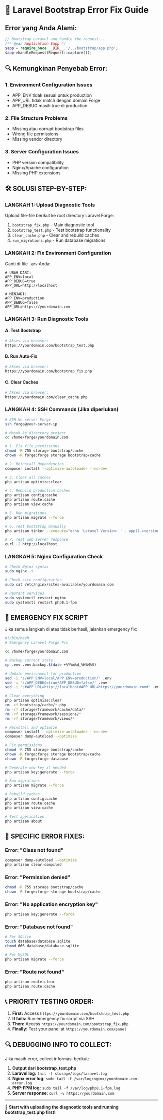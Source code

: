 # 🚨 Laravel Bootstrap Error Fix Guide

## Error yang Anda Alami:
```php
// Bootstrap Laravel and handle the request...
/** @var Application $app */
$app = require_once __DIR__.'/../bootstrap/app.php';
$app->handleRequest(Request::capture());
```

## 🔍 Kemungkinan Penyebab Error:

### 1. **Environment Configuration Issues**
- APP_ENV tidak sesuai untuk production
- APP_URL tidak match dengan domain Forge
- APP_DEBUG masih true di production

### 2. **File Structure Problems**
- Missing atau corrupt bootstrap files
- Wrong file permissions
- Missing vendor directory

### 3. **Server Configuration Issues**
- PHP version compatibility
- Nginx/Apache configuration
- Missing PHP extensions

## 🛠️ SOLUSI STEP-BY-STEP:

### **LANGKAH 1: Upload Diagnostic Tools**
Upload file-file berikut ke root directory Laravel Forge:

1. `bootstrap_fix.php` - Main diagnostic tool
2. `bootstrap_test.php` - Test bootstrap functionality  
3. `clear_cache.php` - Clear and rebuild caches
4. `run_migrations.php` - Run database migrations

### **LANGKAH 2: Fix Environment Configuration**
Ganti di file `.env` Anda:

```env
# UBAH DARI:
APP_ENV=local
APP_DEBUG=true
APP_URL=http://localhost

# MENJADI:
APP_ENV=production
APP_DEBUG=false
APP_URL=https://yourdomain.com
```

### **LANGKAH 3: Run Diagnostic Tools**

#### A. Test Bootstrap
```bash
# Akses via browser:
https://yourdomain.com/bootstrap_test.php
```

#### B. Run Auto-Fix
```bash
# Akses via browser:
https://yourdomain.com/bootstrap_fix.php
```

#### C. Clear Caches
```bash
# Akses via browser:
https://yourdomain.com/clear_cache.php
```

### **LANGKAH 4: SSH Commands (Jika diperlukan)**

```bash
# SSH ke server Forge
ssh forge@your-server-ip

# Masuk ke directory project
cd /home/forge/yourdomain.com

# 1. Fix file permissions
chmod -R 755 storage bootstrap/cache
chown -R forge:forge storage bootstrap/cache

# 2. Reinstall dependencies
composer install --optimize-autoloader --no-dev

# 3. Clear all caches
php artisan optimize:clear

# 4. Rebuild production caches
php artisan config:cache
php artisan route:cache
php artisan view:cache

# 5. Run migrations
php artisan migrate --force

# 6. Test bootstrap manually
php artisan tinker --execute="echo 'Laravel Version: ' . app()->version()"

# 7. Test web server response
curl -I http://localhost
```

### **LANGKAH 5: Nginx Configuration Check**

```bash
# Check Nginx syntax
sudo nginx -t

# Check site configuration
sudo cat /etc/nginx/sites-available/yourdomain.com

# Restart services
sudo systemctl restart nginx
sudo systemctl restart php8.1-fpm
```

## 🔧 EMERGENCY FIX SCRIPT

Jika semua langkah di atas tidak berhasil, jalankan emergency fix:

```bash
#!/bin/bash
# Emergency Laravel Forge Fix

cd /home/forge/yourdomain.com

# Backup current state
cp .env .env.backup.$(date +%Y%m%d_%H%M%S)

# Update environment for production
sed -i 's/APP_ENV=local/APP_ENV=production/' .env
sed -i 's/APP_DEBUG=true/APP_DEBUG=false/' .env
sed -i 's#APP_URL=http://localhost#APP_URL=https://yourdomain.com#' .env

# Clear everything
php artisan optimize:clear
rm -rf bootstrap/cache/*.php
rm -rf storage/framework/cache/data/*
rm -rf storage/framework/sessions/*
rm -rf storage/framework/views/*

# Reinstall and optimize
composer install --optimize-autoloader --no-dev
composer dump-autoload --optimize

# Fix permissions
chmod -R 755 storage bootstrap/cache
chown -R forge:forge storage bootstrap/cache
chown -R forge:forge database

# Generate new key if needed
php artisan key:generate --force

# Run migrations
php artisan migrate --force

# Rebuild caches
php artisan config:cache
php artisan route:cache
php artisan view:cache

# Test application
php artisan about
```

## 🎯 SPECIFIC ERROR FIXES:

### Error: "Class not found"
```bash
composer dump-autoload --optimize
php artisan clear-compiled
```

### Error: "Permission denied"
```bash
chmod -R 755 storage bootstrap/cache
chown -R forge:forge storage bootstrap/cache
```

### Error: "No application encryption key"
```bash
php artisan key:generate --force
```

### Error: "Database not found"
```bash
# For SQLite
touch database/database.sqlite
chmod 666 database/database.sqlite

# For MySQL
php artisan migrate --force
```

### Error: "Route not found"
```bash
php artisan route:clear
php artisan route:cache
```

## 📞 PRIORITY TESTING ORDER:

1. **First:** Access `https://yourdomain.com/bootstrap_test.php`
2. **If fails:** Run emergency fix script via SSH
3. **Then:** Access `https://yourdomain.com/bootstrap_fix.php`
4. **Finally:** Test your panel at `https://yourdomain.com/panel`

## 🔍 DEBUGGING INFO TO COLLECT:

Jika masih error, collect informasi berikut:

1. **Output dari bootstrap_test.php**
2. **Laravel log:** `tail -f storage/logs/laravel.log`
3. **Nginx error log:** `sudo tail -f /var/log/nginx/yourdomain.com-error.log`
4. **PHP-FPM log:** `sudo tail -f /var/log/php8.1-fpm.log`
5. **Server response:** `curl -v https://yourdomain.com`

---

**🚀 Start with uploading the diagnostic tools and running bootstrap_test.php first!**
